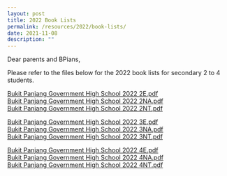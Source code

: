 ```yaml
---
layout: post
title: 2022 Book Lists
permalink: /resources/2022/book-lists/
date: 2021-11-08
description: ""
---
```

Dear parents and BPians,

Please refer to the files below for the 2022 book lists for secondary 2 to 4 students.

  
[Bukit Panjang Government High School 2022 2E.pdf](/files/Bukit%20Panjang%20Government%20High%20School%202022%202E.pdf)
<br> [Bukit Panjang Government High School 2022 2NA.pdf](/files/Bukit%20Panjang%20Government%20High%20School%202022%202NA.pdf)
<br> [Bukit Panjang Government High School 2022 2NT.pdf](/files/Bukit%20Panjang%20Government%20High%20School%202022%202NT.pdf)
  
	
	
[Bukit Panjang Government High School 2022 3E.pdf](/files/Bukit%20Panjang%20Government%20High%20School%202022%203E.pdf)
<br>[Bukit Panjang Government High School 2022 3NA.pdf](/files/Bukit%20Panjang%20Government%20High%20School%202022%203NA.pdf)
<br>[Bukit Panjang Government High School 2022 3NT.pdf](/files/Bukit%20Panjang%20Government%20High%20School%202022%203NT.pdf)
  
	
[Bukit Panjang Government High School 2022 4E.pdf](/files/Bukit%20Panjang%20Government%20High%20School%202022%204E.pdf)
<br>[Bukit Panjang Government High School 2022 4NA.pdf](/files/Bukit%20Panjang%20Government%20High%20School%202022%204NA.pdf)
<br>[Bukit Panjang Government High School 2022 4NT.pdf](/files/Bukit%20Panjang%20Government%20High%20School%202022%204NT.pdf)